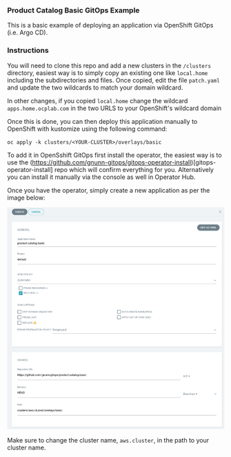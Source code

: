 ### Product Catalog Basic GitOps Example

This is a basic example of deploying an application via OpenShift GitOps (i.e. Argo CD).

### Instructions

You will need to clone this repo and add a new clusters in the `/clusters` directory, easiest way is to simply copy an existing one like `local.home` including the subdirectories and files. Once copied, edit the file `patch.yaml` and update the two wildcards to match your domain wildcard.

In other changes, if you copied `local.home` change the wildcard `apps.home.ocplab.com` in the two URLS to your OpenShift's wildcard domain

Once this is done, you can then deploy this application manually to OpenShift with kustomize using the following command:

```
oc apply -k clusters/<YOUR-CLUSTER>/overlays/basic
```

To add it in OpenSshift GitOps first install the operator, the easiest way is to use the (https://github.com/gnunn-gitops/gitops-operator-install)[gitops-operator-install] repo which will confirm everything for you. Alternatively you can install it manually via the console as well in Operator Hub.

Once you have the operator, simply create a new application as per the image below:

![alt text](https://raw.githubusercontent.com/gnunn-gitops/product-catalog-basic/master/docs/images/argocd-create-app.png)

Make sure to change the cluster name, `aws.cluster`, in the path to your cluster name.
